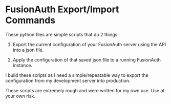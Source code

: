 # FusionAuth Export/Import Commands

These python files are simple scripts that do 2 things:

1. Export the current configuration of your FusionAuth server using the API into a json file.

2. Apply the configuration of that saved json file to a running FusionAuth instance.

I build these scripts as I need a simple/repeatable way to export the configuration from my development server into production.

These scripts are extremely rough and were written for my own use. Use at your own risk.
